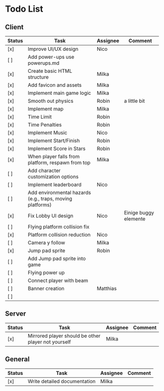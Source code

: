 # Todo List

## Client

| Status | Task                                                      | Assignee | Comment               |
| ------ | --------------------------------------------------------- | -------- | --------------------- |
| [x]    | Improve UI/UX design                                      | Nico     |                       |
| [ ]    | Add power-ups use powerups.md                             |          |                       |
| [x]    | Create basic HTML structure                               | Milka    |                       |
| [x]    | Add favicon and assets                                    | Milka    |                       |
| [x]    | Implement main game logic                                 | Milka    |                       |
| [x]    | Smooth out physics                                        | Robin    | a little bit          |
| [x]    | Implement map                                             | Milka    |                       |
| [x]    | Time Limit                                                | Robin    |                       |
| [x]    | Time Penalties                                            | Robin    |                       |
| [x]    | Implement Music                                           | Nico     |                       |
| [x]    | Implement Start/Finish                                    | Robin    |                       |
| [x]    | Implement Score in Stars                                  | Robin    |                       |
| [x]    | When player falls from platform, respawn from top         | Milka    |                       |
| [ ]    | Add character customization options                       |          |                       |
| [ ]    | Implement leaderboard                                     | Nico     |                       |
| [ ]    | Add environmental hazards (e.g., traps, moving platforms) |          |                       |
| [x]    | Fix Lobby UI design                                       | Nico     | Einige buggy elemente |
| [ ]    | Flying platform collision fix                             |          |                       |
| [x]    | Platform collision reduction                              | Nico     |                       |
| [ ]    | Camera y follow                                           | Milka    |                       |
| [x]    | Jump pad sprite                                           | Robin    |                       |
| [ ]    | Add Jump pad sprite into game                             |          |                       |
| [ ]    | Flying power up                                           |          |                       |
| [ ]    | Connect player with beam                                  |          |                       |
| [ ]    | Banner creation                                           | Matthias |                       |
| [ ]    |                                                           |          |                       |

## Server

| Status | Task                                                | Assignee | Comment |
| ------ | --------------------------------------------------- | -------- | ------- |
| [x]    | Mirrored player should be other player not yourself | Milka    |         |

## General

| Status | Task                         | Assignee | Comment |
| ------ | ---------------------------- | -------- | ------- |
| [x]    | Write detailed documentation | Milka    |         |
